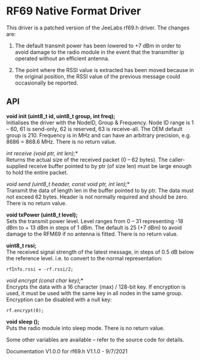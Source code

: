 # RF69 Native Format Driver

This driver is a patched version of the JeeLabs rf69.h driver. The changes are:

1. The default transmit power has been lowered to +7 dBm in order to avoid damage
to the radio module in the event that the transmitter ip operated without an efficient
antenna.

2. The point where the RSSI value is extracted has been moved because in the
original position, the RSSI value of the previous message could occasionally be
reported.

## API

**void init (uint8_t id, uint8_t group, int freq);**<br>
Initialises the driver with the NodeID, Group & Frequency. Node ID range is 1 – 60, 61 is
send-only, 62 is reserved, 63 is receive-all. The OEM default group is 210. Frequency is in
MHz and can have an arbitrary precision, e.g. 8686 = 868.6 MHz. There is no return value.

**int receive (void* ptr, int len);**<br>
Returns the actual size of the received packet (0 – 62 bytes). The caller-supplied receive
buffer pointed to by ptr (of size len) must be large enough to hold the entire packet.

**void send (uint8_t header, const void* ptr, int len);**<br>
Transmit the data of length len in the buffer pointed to by ptr. The data must not exceed
62 bytes. Header is not normally required and should be zero. There is no return value.

**void txPower (uint8_t level);**<br>
Sets the transmit power level. Level ranges from 0 – 31 representing -18 dBm to + 13
dBm in steps of 1 dBm. The default is 25 (+7 dBm) to avoid damage to the RFM69 if no
antenna is fitted. There is no return value.

**uint8_t rssi;**<br>
The received signal strength of the latest message, in steps of 0.5 dB below the reference
level. i.e. to convert to the normal representation:

    rfInfo.rssi = -rf.rssi/2;

**void encrypt (const char* key);**<br>
Encrypts the data with a 16 character (max) / 128-bit key. If encryption is used, it must be
used with the same key in all nodes in the same group. Encryption can be disabled with a
null key:

    rf.encrypt(0);

**void sleep ();**<br>
Puts the radio module into sleep mode. There is no return value.

Some other variables are available – refer to the source code for details.

Documentation V1.0.0 for rf69.h V1.1.0 - 9/7/2021

